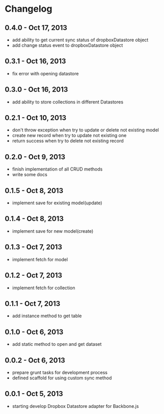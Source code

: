 # Changelog

## 0.4.0 - Oct 17, 2013
- add ability to get current sync status of dropboxDatastore object
- add change status event to dropboxDatastore object

## 0.3.1 - Oct 16, 2013
- fix error with opening datastore

## 0.3.0 - Oct 16, 2013
- add ability to store collections in different Datastores

## 0.2.1 - Oct 10, 2013
- don't throw exception when try to update or delete not existing model
- create new record when try to update not existing one
- return success when try to delete not existing record

## 0.2.0 - Oct 9, 2013
- finish implementation of all CRUD methods
- write some docs

## 0.1.5 - Oct 8, 2013
- implement save for existing model(update)

## 0.1.4 - Oct 8, 2013
- implement save for new model(create)

## 0.1.3 - Oct 7, 2013
- implement fetch for model

## 0.1.2 - Oct 7, 2013
- implement fetch for collection

## 0.1.1 - Oct 7, 2013
- add instance method to get table

## 0.1.0 - Oct 6, 2013
- add static method to open and get dataset

## 0.0.2 - Oct 6, 2013
- prepare grunt tasks for development process
- defined scaffold for using custom sync method

## 0.0.1 - Oct 5, 2013
- starting develop Dropbox Datastore adapter for Backbone.js
